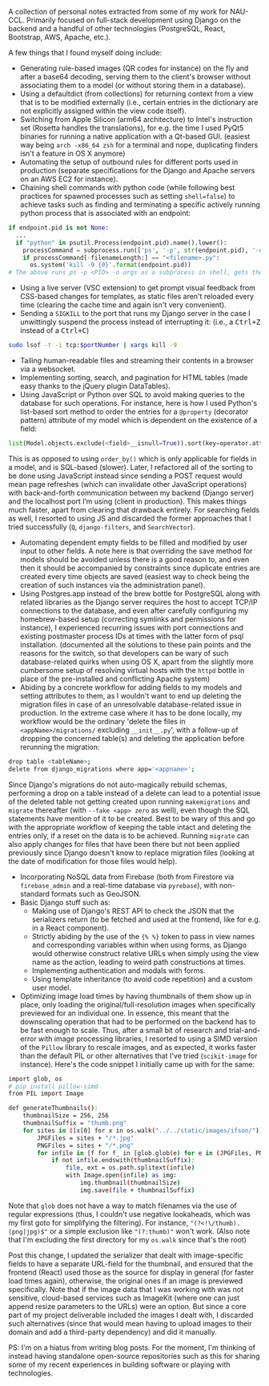 A collection of personal notes extracted from some of my work for NAU-CCL. Primarily focused on full-stack development using Django on the backend and a handful of other technologies (PostgreSQL, React, Bootstrap, AWS, Apache, etc.).

A few things that I found myself doing include:

- Generating rule-based images (QR codes for instance) on the fly and after a base64 decoding, serving them to the client's browser without associating them to a model (or without storing them in a database).
- Using a defaultdict (from collections) for returning context from a view that is to be modified externally (i.e., certain entries in the dictionary are not explicitly assigned within the view code itself).
- Switching from Apple Silicon (arm64 architecture) to Intel's instruction set (Rosetta handles the translations), for e.g. the time I used PyQt5 binaries for running a native application with a Qt-based GUI. (easiest way being `arch -x86_64 zsh` for a terminal and nope, duplicating finders isn't a feature in OS X anymore)
- Automating the setup of outbound rules for different ports used in production (separate specifications for the Django and Apache servers on an AWS EC2 for instance).
- Chaining shell commands with python code (while following best practices for spawned processes such as setting `shell=false`) to achieve tasks such as finding and terminating a specific actively running python process that is associated with an endpoint:
```py
if endpoint.pid is not None:
  ...
  if "python" in psutil.Process(endpoint.pid).name().lower():
    processCommand = subprocess.run(['ps', '-p', str(endpoint.pid), '-o', 'args'], stdout=subprocess.PIPE).stdout.decode('utf-8').rstrip()
    if processCommand[-filenameLength:] == "<filename>.py":
      os.system('kill -9 {0}'.format(endpoint.pid))
# The above runs ps -p <PID> -o args as a subprocess in shell, gets the result piped back into python, removes the encoding, strips the trailing whitespace, and returns a string where the suffix includes the desired script's name.
```
- Using a live server (VSC extension) to get prompt visual feedback from CSS-based changes for templates, as static files aren't reloaded every time (clearing the cache time and again isn't very convenient).
- Sending a `SIGKILL` to the port that runs my Django server in the case I unwittingly suspend the process instead of interrupting it: (i.e., a <kbd>Ctrl</kbd><kbd>+</kbd><kbd>Z</kbd> instead of a <kbd>Ctrl</kbd><kbd>+</kbd><kbd>C</kbd>)
```sh
sudo lsof -t -i tcp:$portNumber | xargs kill -9
```
- Tailing human-readable files and streaming their contents in a browser via a websocket.
- Implementing sorting, search, and pagination for HTML tables (made easy thanks to the jQuery plugin DataTables).
- Using JavaScript or Python over SQL to avoid making queries to the database for such operations. For instance, here is how I used Python's list-based sort method to order the entries for a `@property` (decorator pattern) attribute of my model which is dependent on the existence of a field:
```py
list(Model.objects.exclude(<field>__isnull=True)).sort(key=operator.attrgetter('property'), reverse=True)
```
This is as opposed to using `order_by()` which is only applicable for fields in a model, and is SQL-based (slower). Later, I refactored all of the sorting to be done using JavaScript instead since sending a POST request would mean page refreshes (which can invalidate other JavaScript operations) with back-and-forth communication between my backend (Django server) and the localhost port I’m using (client in production). This makes things much faster, apart from clearing that drawback entirely. For searching fields as well, I resorted to using JS and discarded the former approaches that I tried successfully (`Q`, `django-filters`, and `SearchVector`).
- Automating dependent empty fields to be filled and modified by user input to other fields. A note here is that overriding the save method for models should be avoided unless there is a good reason to, and even then it should be accompanied by constraints since duplicate entries are created every time objects are saved (easiest way to check being the creation of such instances via the administration panel).
- Using Postgres.app instead of the brew bottle for PostgreSQL along with related libraries as the Django server requires the host to accept TCP/IP connections to the database, and even after carefully configuring my homebrew-based setup (correcting symlinks and permissions for instance), I experienced recurring issues with port connections and existing postmaster process IDs at times with the latter form of psql installation. (documented all the solutions to these pain points and the reasons for the switch, so that developers can be wary of such database-related quirks when using OS X, apart from the slightly more cumbersome setup of resolving virtual hosts with the `httpd` bottle in place of the pre-installed and conflicting Apache system)
- Abiding by a concrete workflow for adding fields to my models and setting attributes to them, as I wouldn't want to end up deleting the migration files in case of an unresolvable database-related issue in production. In the extreme case where it has to be done locally, my workflow would be the ordinary 'delete the files in `<appName>/migrations/` excluding `__init__.py`', with a follow-up of dropping the concerned table(s) and deleting the application before rerunning the migration: 
```sh
drop table <tableName>;
delete from django_migrations where app='<appname>';
```
Since Django's migrations do not auto-magically rebuild schemas, performing a drop on a table instead of a delete can lead to a potential issue of the deleted table not getting created upon running `makemigrations` and `migrate` thereafter (with `--fake <app> zero` as well), even though the SQL statements have mention of it to be created. Best to be wary of this and go with the appropriate workflow of keeping the table intact and deleting the entries only, if a reset on the data is to be achieved. Running `migrate` can also apply changes for files that have been there but not been applied previously since Django doesn't know to replace migration files (looking at the date of modification for those files would help).
- Incorporating NoSQL data from Firebase (both from Firestore via `firebase_admin` and a real-time database via `pyrebase`), with non-standard formats such as GeoJSON.
- Basic Django stuff such as:
  - Making use of Django's REST API to check the JSON that the serializers return (to be fetched and used at the frontend, like for e.g. in a React component).
  - Strictly abiding by the use of the `{% %}` token to pass in view names and corresponding variables within when using forms, as Django would otherwise construct relative URLs when simply using the view name as the action, leading to weird path constructions at times.
  - Implementing authentication and modals with forms.
  - Using template inheritance (to avoid code repetition) and a custom user model.
- Optimizing image load times by having thumbnails of them show up in place, only loading the original/full-resolution images when specifically previewed for an individual one. In essence, this meant that the downscaling operation that had to be performed on the backend has to be fast enough to scale. Thus, after a small bit of research and trial-and-error with image processing libraries, I resorted to using a SIMD version of the `Pillow` library to rescale images, and as expected, it works faster than the default PIL or other alternatives that I've tried (`scikit-image` for instance). Here's the code snippet I initially came up with for the same:
```sh
import glob, os
# pip install pillow-simd
from PIL import Image

def generateThumbnails():
    thumbnailSize = 256, 256
    thumbnailSuffix = "thumb.png"
    for sites in ([x[0] for x in os.walk("../../static/images/ifson/")])[1:]:
        JPGFiles = sites + "/*.jpg"
        PNGFiles = sites + "/*.png"
        for infile in [f for f_ in [glob.glob(e) for e in (JPGFiles, PNGFiles)] for f in f_]:
            if not infile.endswith(thumbnailSuffix):
                file, ext = os.path.splitext(infile)
                with Image.open(infile) as img:
                    img.thumbnail(thumbnailSize)
                    img.save(file + thumbnailSuffix)
```
Note that `glob` does not have a way to match filenames via the use of regular expressions (thus, I couldn't use negative lookaheads, which was my first goto for simplifying the filtering).
For instance, `"(?<!\/thumb).(png|jpg)$"` or a simple exclusion like `"(?:thumb)"` won't work. (Also note that I'm excluding the first directory for my `os.walk` since that's the root)

Post this change, I updated the serializer that dealt with image-specific fields to have a separate URL-field for the thumbnail, and ensured that the frontend (React) used those as the source for display in general (for faster load times again), otherwise, the original ones if an image is previewed specifically.
Note that if the image data that I was working with was not sensitive, cloud-based services such as ImageKit (where one can just append resize parameters to the URLs) were an option. But since a core part of my project deliverable included the images I dealt with, I discarded such alternatives (since that would mean having to upload images to their domain and add a third-party dependency) and did it manually.

PS: I'm on a hiatus from writing blog posts. For the moment, I'm thinking of instead having standalone open-source repositories such as this for sharing some of my recent experiences in building software or playing with technologies.